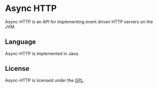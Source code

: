 # Async HTTP

Async-HTTP is an API for implementing event driven HTTP servers on the JVM.

## Language

Async-HTTP is implemented in Java.

## License

Async-HTTP is licensed under the [GPL](http://www.gnu.org/licenses/gpl.html).

